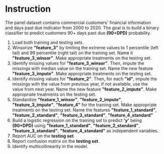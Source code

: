 # Instruction
The panel dataset contains commercial customers' financial information and days past due indicator from 2000 to 2020. The goal is to build a binary classifier to predict customers 90+ days past due **(90+DPD)** probability. 

1. Load both training and testing sets.
2. Winsorize **"feature_3"** by limiting the extreme values to 1 percentile (left tail) and 99 percentile (right tail) on the training set. Name it **"feature_3_winsor"**. Make appropriate treatments on the testing set.
3. Identify missing values for **"feature_3_winsor"**. Then, impute the missings with median value on the training set. Name the new feature **"feature_3_impute"**. Make appropriate treatments on the testing set.
4. Identify missing values for **"feature_2"**. Then, for each **"id"**, impute the missings with the value from previous year, if not available, use the value from next year. Name the new feature **"feature_2_impute"**. Make appropriate treatments on the testing set.
5. Standardize **"feature_1_winsor"**, **"feature_2_impute"**, **"feature_3_impute"**, **"feature_4"** for the training set. Make appropriate treatments on the testing set. Name the features **"feature_1_standard"**, **"feature_2_standard"**, **"feature_3_standard"**, **"feature_4_standard"**
6. Build a logistic regression on the training set to predict **'y'** being **(90+DPD)** using **"feature_1_standard"**, **"feature_2_standard"**, **"feature_3_standard"**, **"feature_4_standard"** as independent variables.
7. Report AUC on the **testing set**.
8. Report confusion matrix on the **testing set**.
9. Identify multicollinearity in the model. 
